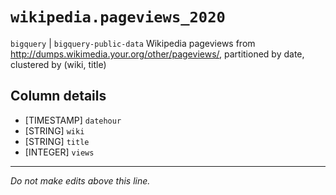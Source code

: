 # `wikipedia.pageviews_2020`
`bigquery` | `bigquery-public-data`
Wikipedia pageviews from http://dumps.wikimedia.your.org/other/pageviews/, partitioned by date, clustered by (wiki, title)

## Column details
* [TIMESTAMP] `datehour`
* [STRING]    `wiki`
* [STRING]    `title`
* [INTEGER]   `views`

-------------------------------------------------------------------------------
*Do not make edits above this line.*
